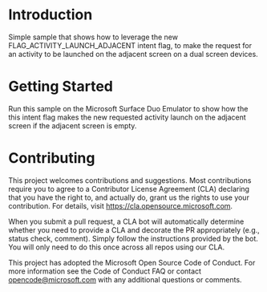 # Introduction 
Simple sample that shows how to leverage the new FLAG_ACTIVITY_LAUNCH_ADJACENT intent flag, to make the request for an activity to be launched on the adjacent screen on a dual screen devices.

# Getting Started
Run this sample on the Microsoft Surface Duo Emulator to show how the this intent flag makes the new requested activity launch on the adjacent screen if the adjacent screen is empty.

# Contributing
This project welcomes contributions and suggestions. Most contributions require you to agree to a Contributor License Agreement (CLA) declaring that you have the right to, and actually do, grant us the rights to use your contribution. For details, visit https://cla.opensource.microsoft.com.

When you submit a pull request, a CLA bot will automatically determine whether you need to provide a CLA and decorate the PR appropriately (e.g., status check, comment). Simply follow the instructions provided by the bot. You will only need to do this once across all repos using our CLA.

This project has adopted the Microsoft Open Source Code of Conduct. For more information see the Code of Conduct FAQ or contact opencode@microsoft.com with any additional questions or comments.
